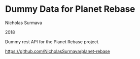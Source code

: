 # Dummy Data for Planet Rebase
Nicholas Surmava

2018

Dummy rest API for the Planet Rebase project. 

https://github.com/NicholasSurmava/planet-rebase